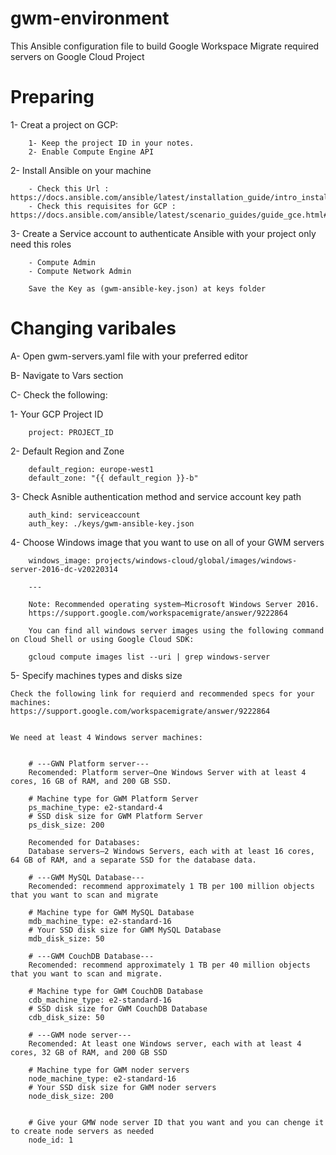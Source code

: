 # gwm-environment
This Ansible configuration file to build Google Workspace Migrate required servers on Google Cloud Project

# Preparing

1- Creat a project on GCP:
	
		1- Keep the project ID in your notes.
		2- Enable Compute Engine API
	
2- Install Ansible on your machine

		- Check this Url : https://docs.ansible.com/ansible/latest/installation_guide/intro_installation.html
		- Check this requisites for GCP : https://docs.ansible.com/ansible/latest/scenario_guides/guide_gce.html#requisites
		
3- Create a Service account to authenticate Ansible with your project
	only need this roles 
	
		- Compute Admin
		- Compute Network Admin
		
		Save the Key as (gwm-ansible-key.json) at keys folder

# Changing varibales

A- Open gwm-servers.yaml file with your preferred editor

B- Navigate to Vars section

C- Check the following:

1- Your GCP Project ID 

		project: PROJECT_ID
				
2- Default Region and Zone 
				
        default_region: europe-west1
        default_zone: "{{ default_region }}-b"
		
3- Check Asnible authentication method and service account key path

		auth_kind: serviceaccount
        auth_key: ./keys/gwm-ansible-key.json
		
4- Choose Windows image that you want to use on all of your GWM servers

		windows_image: projects/windows-cloud/global/images/windows-server-2016-dc-v20220314
		
		---
		
		Note: Recommended operating system—Microsoft Windows Server 2016.
		https://support.google.com/workspacemigrate/answer/9222864
		
		You can find all windows server images using the following command on Cloud Shell or using Google Cloud SDK:
		
		gcloud compute images list --uri | grep windows-server
		
5- Specify machines types and disks size
       
	  
	Check the following link for requierd and recommended specs for your machines:
	https://support.google.com/workspacemigrate/answer/9222864
	
	
	We need at least 4 Windows server machines:
	
	
		# ---GWN Platform server---
		Recomended: Platform server—One Windows Server with at least 4 cores, 16 GB of RAM, and 200 GB SSD.
			
	    # Machine type for GWM Platform Server
        ps_machine_type: e2-standard-4
        # SSD disk size for GWM Platform Server
        ps_disk_size: 200
        
		Recomended for Databases:
		Database servers—2 Windows Servers, each with at least 16 cores, 64 GB of RAM, and a separate SSD for the database data.
		
        # ---GWM MySQL Database---
		Recomended: recommend approximately 1 TB per 100 million objects that you want to scan and migrate
		
        # Machine type for GWM MySQL Database
        mdb_machine_type: e2-standard-16
        # Your SSD disk size for GWM MySQL Database
        mdb_disk_size: 50

        # ---GWM CouchDB Database---
		Recomended: recommend approximately 1 TB per 40 million objects that you want to scan and migrate.
			
        # Machine type for GWM CouchDB Database
        cdb_machine_type: e2-standard-16
        # SSD disk size for GWM CouchDB Database
        cdb_disk_size: 50

        # ---GWM node server---
		Recomended: At least one Windows server, each with at least 4 cores, 32 GB of RAM, and 200 GB SSD
			
        # Machine type for GWM noder servers
        node_machine_type: e2-standard-16
        # Your SSD disk size for GWM noder servers
        node_disk_size: 200
		
		
        # Give your GMW node server ID that you want and you can chenge it to create node servers as needed
        node_id: 1
		
		
		
